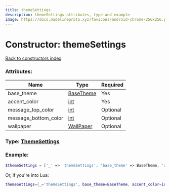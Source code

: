 ```yaml
---
title: themeSettings
description: themeSettings attributes, type and example
image: https://docs.madelineproto.xyz/favicons/android-chrome-256x256.png
---
```

# Constructor: themeSettings  
[Back to constructors index](index.md)



### Attributes:

| Name     |    Type       | Required |
|----------|---------------|----------|
|base\_theme|[BaseTheme](../types/BaseTheme.md) | Yes|
|accent\_color|[int](../types/int.md) | Yes|
|message\_top\_color|[int](../types/int.md) | Optional|
|message\_bottom\_color|[int](../types/int.md) | Optional|
|wallpaper|[WallPaper](../types/WallPaper.md) | Optional|



### Type: [ThemeSettings](../types/ThemeSettings.md)


### Example:

```php
$themeSettings = ['_' => 'themeSettings', 'base_theme' => BaseTheme, 'accent_color' => int, 'message_top_color' => int, 'message_bottom_color' => int, 'wallpaper' => WallPaper];
```  


Or, if you're into Lua:

```lua
themeSettings={_='themeSettings', base_theme=BaseTheme, accent_color=int, message_top_color=int, message_bottom_color=int, wallpaper=WallPaper}

```


